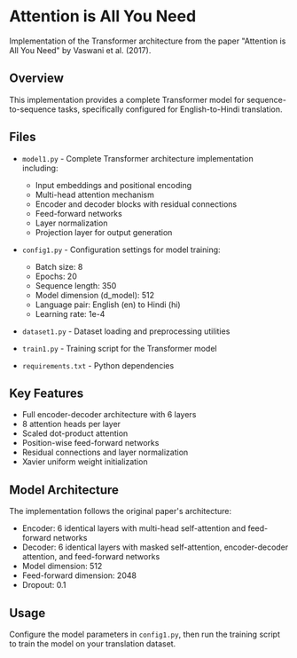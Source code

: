 # Attention is All You Need

Implementation of the Transformer architecture from the paper "Attention is All You Need" by Vaswani et al. (2017).

## Overview

This implementation provides a complete Transformer model for sequence-to-sequence tasks, specifically configured for English-to-Hindi translation.

## Files

- `model1.py` - Complete Transformer architecture implementation including:
  - Input embeddings and positional encoding
  - Multi-head attention mechanism
  - Encoder and decoder blocks with residual connections
  - Feed-forward networks
  - Layer normalization
  - Projection layer for output generation

- `config1.py` - Configuration settings for model training:
  - Batch size: 8
  - Epochs: 20
  - Sequence length: 350
  - Model dimension (d_model): 512
  - Language pair: English (en) to Hindi (hi)
  - Learning rate: 1e-4

- `dataset1.py` - Dataset loading and preprocessing utilities

- `train1.py` - Training script for the Transformer model

- `requirements.txt` - Python dependencies

## Key Features

- Full encoder-decoder architecture with 6 layers
- 8 attention heads per layer
- Scaled dot-product attention
- Position-wise feed-forward networks
- Residual connections and layer normalization
- Xavier uniform weight initialization

## Model Architecture

The implementation follows the original paper's architecture:
- Encoder: 6 identical layers with multi-head self-attention and feed-forward networks
- Decoder: 6 identical layers with masked self-attention, encoder-decoder attention, and feed-forward networks
- Model dimension: 512
- Feed-forward dimension: 2048
- Dropout: 0.1

## Usage

Configure the model parameters in `config1.py`, then run the training script to train the model on your translation dataset.
